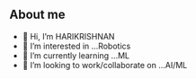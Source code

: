 ## About me
- 👋 Hi, I’m HARIKRISHNAN
- 👀 I’m interested in ...Robotics
- 🌱 I’m currently learning ...ML
- 💞️ I’m looking to work/collaborate on ...AI/ML
